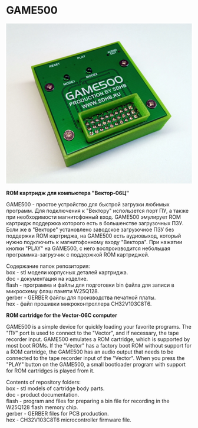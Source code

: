 # GAME500

<img src="game500.jpg" alt="GAME500">

<b>ROM картридж для компьютера "Вектор-06Ц"</b>

GAME500 - простое устройство для быстрой загрузки любимых программ. Для подключения к "Вектору" использется порт ПУ, а также при необходимости
магнитофонный вход. GAME500 эмулирует ROM картридж поддержка которого есть в большенстве загрузочных ПЗУ. Если же в "Векторе" установлено
заводское загрузочное ПЗУ без поддержки ROM картриджа, на GAME500 есть аудиовыход, который нужно подключить к магнитофонному входу "Вектора".
При нажатии кнопки "PLAY" на GAME500, с него воспроизводится небольшая программка-загрузчик с поддержкой ROM картриджей.

Содержание папок репозитория:<br>
box - stl модели корпусных деталей картриджа.<br>
doc - документация на изделие.<br>
flash - программа и файлы для подготовки bin файла для записи в микросхему флэш памяти W25Q128.<br>
gerber - GERBER файлы для производства печатной платы.<br>
hex - файл прошивки микроконтроллера CH32V103C8T6.<br>

<b>ROM cartridge for the Vector-06C computer</b>

GAME500 is a simple device for quickly loading your favorite programs. The "ПУ" port is used to connect to the "Vector", and if necessary,
the tape recorder input. GAME500 emulates a ROM cartridge, which is supported by most boot ROMs. If the "Vector" has a factory boot ROM
without support for a ROM cartridge, the GAME500 has an audio output that needs to be connected to the tape recorder input of the "Vector".
When you press the "PLAY" button on the GAME500, a small bootloader program with support for ROM cartridges is played from it.

Contents of repository folders:<br>
box - stl models of cartridge body parts.<br>
doc - product documentation.<br>
flash - program and files for preparing a bin file for recording in the W25Q128 flash memory chip.<br>
gerber - GERBER files for PCB production.<br>
hex - CH32V103C8T6 microcontroller firmware file.<br>

